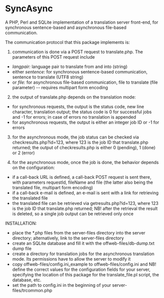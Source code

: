 SyncAsync
==========

A PHP, Perl and SQLite implementation of a translation server front-end, for synchronous sentence-based and asynchronous file-based communication.

The communication protocol that this package implements is:

1. communication is done via a POST request to translate.php. The parameters of this POST request include
+ *langpair:* language pair to translate from and into (string)
+ either *sentence:* for synchronous sentence-based communication, sentence to translate (UTF8 string)
+ or *file:* for asynchronous file-based communication, file to translate (file parameter) -- requires multipart form encoding

2. the output of translate.php depends on the translation mode:
+ for synchronous requests, the output is the status code, new line character, translation output; the status code is 0 for successful jobs
  and -1 for errors; in case of errors no translation is appended
+ for asynchronous requests, the output is either an integer job ID or -1 for errors

3. for the asynchronous mode, the job status can be checked via checkresults.php?id=123, where 123 is the job ID that translate.php returned;
the output of checkresults.php is either 0 (pending), 1 (done) or 2 (error)

4. for the asynchronous mode, once the job is done, the behavior depends on the configuration:
+ if a call-back URL is defined, a call-back POST request is sent there, with parameters requestId, fileName and file
  (the latter also being the translated file, multipart form encoding)
+ if a call-back e-mail is defined, an e-mail is sent with a link for retrieving the translated file
+ the translated file can be retrieved via getresults.php?id=123, where 123 is the job ID that translate.php returned;
NB! after the retrieval the result is deleted, so a single job output can be retrieved only once

INSTALLATION:
- place the \*.php files from the server-files directory into the server directory; alternatively,
  link to the server-files directory
- create an SQLite database and fill it with the offweb-files/db-dump.txt dump file
- create a directory for translation jobs for the asynchronous translation mode. Its permissions have to allow the server to modify it
- copy offweb-files/config.ini\_example to offweb-files/config.ini and NB! define the correct values
  for the configuration fields for your server, specifying the location of this package for the
  translate\_file.pl script, the database, etc.
- set the path to config.ini in the beginning of your server-files/trcommon.php
